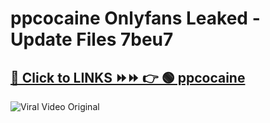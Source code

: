 
 # ppcocaine Onlyfans Leaked - Update Files 7beu7

## <h2><a href="https://clipsfans.com/ppcocaine&ref=git">🔗 Click to LINKS ⏩⏩ 👉 🟢 ppcocaine </a></h2>

<a href="https://clipsfans.com/ppcocaine&ref=git" rel="nofollow" data-target="animated-image.originalLink"><img src="https://i.ibb.co.com/xMMVF88/686577567.gif" alt="Viral Video Original" style="max-width: 100%; display: inline-block;" data-target="animated-image.originalImage"></a>

